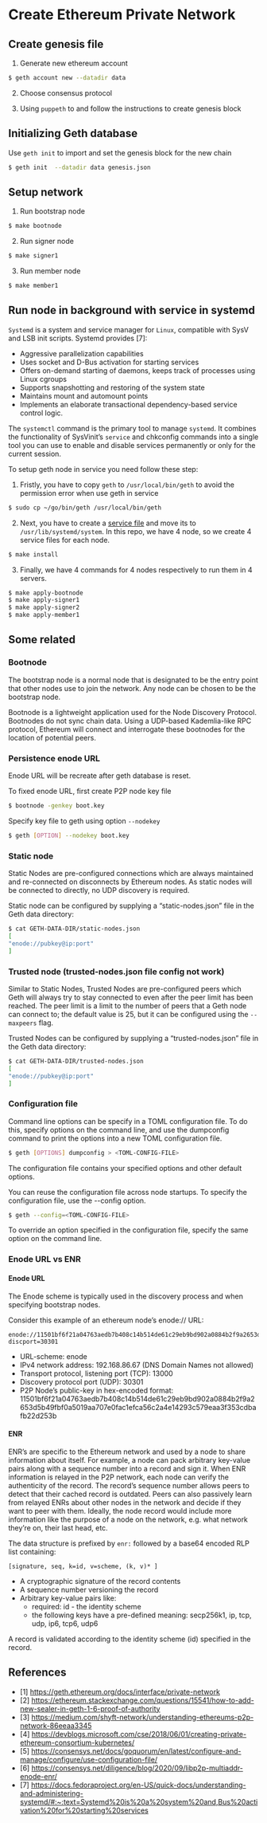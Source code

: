 # Create Ethereum Private Network

## Create genesis file
1. Generate new ethereum account
```sh
$ geth account new --datadir data
```

2. Choose consensus protocol

3. Using `puppeth` to and follow the instructions to create genesis block 

## Initializing Geth database
Use `geth init` to import and set the genesis block for the new chain
```sh
$ geth init  --datadir data genesis.json
```

## Setup network
1. Run bootstrap node
```sh
$ make bootnode
```

2. Run signer node
```sh
$ make signer1
```

3. Run member node
```sh
$ make member1
```

## Run node in background with service in systemd
`Systemd` is a system and service manager for `Linux`, compatible with SysV and LSB init scripts. Systemd provides [7]:
- Aggressive parallelization capabilities
- Uses socket and D-Bus activation for starting services
- Offers on-demand starting of daemons, keeps track of processes using Linux cgroups
- Supports snapshotting and restoring of the system state
- Maintains mount and automount points
- Implements an elaborate transactional dependency-based service control logic.

The `systemctl` command is the primary tool to manage `systemd`. It combines the functionality of SysVinit’s `service` and chkconfig commands into a single tool you can use to enable and disable services permanently or only for the current session.

To setup geth node in service you need follow these step:
1. Fristly, you have to copy ```geth``` to  ```/usr/local/bin/geth``` to avoid the permission error when use geth in service

```sh
$ sudo cp ~/go/bin/geth /usr/local/bin/geth
```
2. Next, you have to create a [service file](services/geth-bootnode.service) and move its to `/usr/lib/systemd/system`. In this repo, we have 4 node, so we create 4 service files for each node.
```sh
$ make install
```
3. Finally, we have 4 commands for 4 nodes respectively to run them in 4 servers.
```sh
$ make apply-bootnode
$ make apply-signer1
$ make apply-signer2
$ make apply-member1
```

## Some related
### Bootnode
The bootstrap node is a normal node that is designated to be the entry point that other nodes use to join the network. Any node can be chosen to be the bootstrap node.

Bootnode is a lightweight application used for the Node Discovery Protocol. Bootnodes do not sync chain data. Using a UDP-based Kademlia-like RPC protocol, Ethereum will connect and interrogate these bootnodes for the location of potential peers.

### Persistence enode URL
Enode URL will be recreate after geth database is reset. 

To fixed enode URL, first create P2P node key file
```sh
$ bootnode -genkey boot.key 
```
Specify key file to geth using option `--nodekey`
```sh
$ geth [OPTION] --nodekey boot.key
```

### Static node
Static Nodes are pre-configured connections which are always maintained and re-connected on disconnects by Ethereum nodes. As static nodes will be connected to directly, no UDP discovery is required. 

Static node can be configured by supplying a “static-nodes.json” file in the Geth data directory:
```sh
$ cat GETH-DATA-DIR/static-nodes.json
[
"enode://pubkey@ip:port"
]
```

### Trusted node (trusted-nodes.json file config not work)
Similar to Static Nodes, Trusted Nodes are pre-configured peers which Geth will always try to stay connected to even after the peer limit has been reached. The peer limit is a limit to the number of peers that a Geth node can connect to; the default value is 25, but it can be configured using the `--maxpeers` flag. 

Trusted Nodes can be configured by supplying a “trusted-nodes.json” file in the Geth data directory: 
```sh
$ cat GETH-DATA-DIR/trusted-nodes.json 
[
"enode://pubkey@ip:port"
]
```

### Configuration file
Command line options can be specify in a TOML configuration file. To do this, specify options on the command line, and use the dumpconfig command to print the options into a new TOML configuration file.
```sh
$ geth [OPTIONS] dumpconfig > <TOML-CONFIG-FILE>
```
The configuration file contains your specified options and other default options.

You can reuse the configuration file across node startups. To specify the configuration file, use the --config option.
```sh
$ geth --config=<TOML-CONFIG-FILE>
```
To override an option specified in the configuration file, specify the same option on the command line.

### Enode URL vs ENR

#### Enode URL
The Enode scheme is typically used in the discovery process and when specifying bootstrap nodes.

Consider this example of an ethereum node’s enode:// URL:
```
enode://11501bf6f21a04763aedb7b408c14b514de61c29eb9bd902a0884b2f9a2653d5b49fbf0a5019aa707e0fac1efca56c2a4e14293c579eaa3f353cdbafb22d253b@192.168.86.67:13000?discport=30301
```
- URL-scheme: enode
- IPv4 network address: 192.168.86.67 (DNS Domain Names not allowed)
- Transport protocol, listening port (TCP): 13000
- Discovery protocol port (UDP): 30301
- P2P Node’s public-key in hex-encoded format: 11501bf6f21a04763aedb7b408c14b514de61c29eb9bd902a0884b2f9a2653d5b49fbf0a5019aa707e0fac1efca56c2a4e14293c579eaa3f353cdbafb22d253b


#### ENR
ENR’s are specific to the Ethereum network and used by a node to share information about itself. For example, a node can pack arbitrary key-value pairs along with a sequence number into a record and sign it. When ENR information is relayed in the P2P network, each node can verify the authenticity of the record. The record’s sequence number allows peers to detect that their cached record is outdated. Peers can also passively learn from relayed ENRs about other nodes in the network and decide if they want to peer with them. Ideally, the node record would include more information like the purpose of a node on the network, e.g. what network they’re on, their last head, etc.

The data structure is prefixed by `enr:` followed by a base64 encoded RLP list containing:
```
[signature, seq, k=id, v=scheme, (k, v)* ]
```
- A cryptographic signature of the record contents
- A sequence number versioning the record
- Arbitrary key-value pairs like:
    - required: id - the identity scheme
    - the following keys have a pre-defined meaning: secp256k1, ip, tcp, udp, ip6, tcp6, udp6

A record is validated according to the identity scheme (id) specified in the record.

## References
- [1] https://geth.ethereum.org/docs/interface/private-network
- [2] https://ethereum.stackexchange.com/questions/15541/how-to-add-new-sealer-in-geth-1-6-proof-of-authority
- [3] https://medium.com/shyft-network/understanding-ethereums-p2p-network-86eeaa3345
- [4] https://devblogs.microsoft.com/cse/2018/06/01/creating-private-ethereum-consortium-kubernetes/
- [5] https://consensys.net/docs/goquorum/en/latest/configure-and-manage/configure/use-configuration-file/
- [6] https://consensys.net/diligence/blog/2020/09/libp2p-multiaddr-enode-enr/
- [7] https://docs.fedoraproject.org/en-US/quick-docs/understanding-and-administering-systemd/#:~:text=Systemd%20is%20a%20system%20and,Bus%20activation%20for%20starting%20services